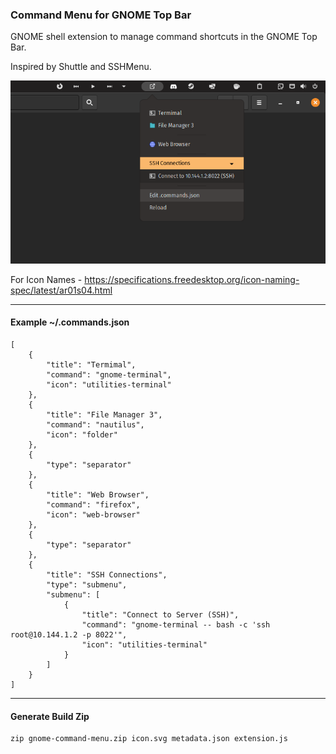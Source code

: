 ### Command Menu for GNOME Top Bar

GNOME shell extension to manage command shortcuts in the GNOME Top Bar.

Inspired by Shuttle and SSHMenu.

![Command Menu Example Screenshot](Screenshot-Example.png "Command Menu Example Screenshot")

For Icon Names - https://specifications.freedesktop.org/icon-naming-spec/latest/ar01s04.html

---

#### Example ~/.commands.json

```
[
    {
        "title": "Termimal",
        "command": "gnome-terminal",
        "icon": "utilities-terminal"
    },
    {
        "title": "File Manager 3",
        "command": "nautilus",
        "icon": "folder"
    },
    {
        "type": "separator"
    },
    {
        "title": "Web Browser",
        "command": "firefox",
        "icon": "web-browser"
    },
    {
        "type": "separator"
    },
    {
        "title": "SSH Connections",
        "type": "submenu",
        "submenu": [
            {
                "title": "Connect to Server (SSH)",
                "command": "gnome-terminal -- bash -c 'ssh root@10.144.1.2 -p 8022'",
                "icon": "utilities-terminal"
            }
        ]
    }
]
```

---

#### Generate Build Zip

```
zip gnome-command-menu.zip icon.svg metadata.json extension.js
```